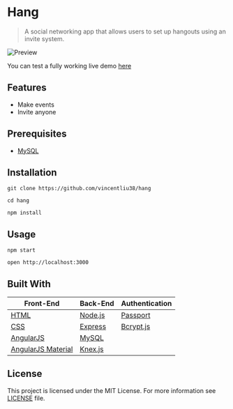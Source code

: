 # Hang
>A social networking app that allows users to set up hangouts using an invite system.

![Preview](http://www.vincent.engineer/assets/images/hang.gif)

You can test a fully working live demo [here](http://hangnyc.herokuapp.com/#/signin)

## Features
- Make events
- Invite anyone

## Prerequisites
- [MySQL](https://dev.mysql.com/doc/refman/8.0/en/installing.html)

## Installation
```git clone https://github.com/vincentliu38/hang```

```cd hang```

```npm install```

## Usage
```npm start```

```open http://localhost:3000```

## Built With
| Front-End | Back-End | Authentication |
|-----------|----------|----------------|
|[HTML](https://developer.mozilla.org/en-US/docs/Web/HTML)|[Node.js](https://nodejs.org/en)|[Passport](http://passportjs.org)|
|[CSS](https://developer.mozilla.org/en-US/docs/Web/CSS)|[Express](https://expressjs.com)|[Bcrypt.js](https://github.com/kelektiv/node.bcrypt.js)
|[AngularJS](https://angularjs.org)|[MySQL](https://www.mysql.com)|
|[AngularJS Material](https://material.angularjs.org/latest)|[Knex.js](http://knexjs.org) |


## License
This project is licensed under the MIT License. For more information see [LICENSE](https://github.com/vincentliu38/hang/blob/master/LICENSE) file.

